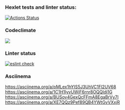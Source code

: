 ### Hexlet tests and linter status:
[![Actions Status](https://github.com/ivan-fedoroff/frontend-project-lvl1/workflows/hexlet-check/badge.svg)](https://github.com/ivan-fedoroff/frontend-project-lvl1/actions)
### Codeclimate
<a href="https://codeclimate.com/github/ivan-fedoroff/frontend-project-lvl1/maintainability"><img src="https://api.codeclimate.com/v1/badges/490c3982a585a483b4db/maintainability" /></a>
### Linter status
[![eslint check](https://github.com/ivan-fedoroff/frontend-project-lvl1/actions/workflows/eslint-check.yml/badge.svg?branch=main)](https://github.com/ivan-fedoroff/frontend-project-lvl1/actions/workflows/eslint-check.yml)
### Asciinema
https://asciinema.org/a/pMLex1hYIS5J3UhVC1Fl2UV68
https://asciinema.org/a/1C1H1IyvUWjF6rnr8OQQldj1G
https://asciinema.org/a/BUSov4GexQcFFmA8EgaBrVy7I
https://asciinema.org/a/XE7QQz9Pef89QB4YWtGvVXxjR
